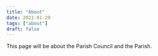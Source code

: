 ```yaml
---
title: "About"
date: 2021-01-20
tags: ["about"]
draft: false
---
```


This page will be about the Parish Council and the Parish.
